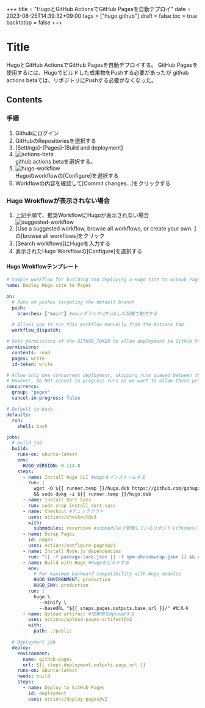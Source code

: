 +++
title = "HugoとGitHub ActionsでGitHub Pagesを自動デプロイ"
date = 2023-08-25T14:39:32+09:00
tags = ["hugo.github"]
draft = false
toc = true
backtotop = false
+++

# Title

HugoとGitHub ActionsでGitHub Pagesを自動デプロイする。
GitHub Pagesを使用するには、Hugoでビルドした成果物をPushする必要があったが
github actions betaでは、リポジトリにPushする必要がなくなった。


<!-- toc -->

## Contents

### 手順

1. Githubにログイン
1. GitHubのRepositoriesを選択する
1. [Settings]-[Pages]-[Build and deployment]
1. ![actions-beta][1]<br>github actions betaを選択する。
1. ![hugo-workflow][2]<br>Hugoのworkflowの[Configure]を選択する
1. Workflowの内容を確認して[Commit changes...]をクリックする


### Hugo Wrokflowが表示されない場合
1. 上記手順で、推奨WorkflowにHugoが表示されない場合<br>![suggested-workflow][3]
1. [Use a suggested workflow, browse all workflows, or create your own. ]の[browse all workflows]をクリック
1. [Search workflows]にHugoを入力する
1. 表示されたHugo Workflowの[Configure]を選択する


#### Hugo Wrokflowテンプレート

```yml:hugo.yml
# Sample workflow for building and deploying a Hugo site to GitHub Pages
name: Deploy Hugo site to Pages

on:
  # Runs on pushes targeting the default branch
  push:
    branches: ["main"] #mainブランチにPushした契機で動作する

  # Allows you to run this workflow manually from the Actions tab
  workflow_dispatch:

# Sets permissions of the GITHUB_TOKEN to allow deployment to GitHub Pages
permissions:
  contents: read
  pages: write
  id-token: write

# Allow only one concurrent deployment, skipping runs queued between the run in-progress and latest queued.
# However, do NOT cancel in-progress runs as we want to allow these production deployments to complete.
concurrency:
  group: "pages"
  cancel-in-progress: false

# Default to bash
defaults:
  run:
    shell: bash

jobs:
  # Build job
  build:
    runs-on: ubuntu-latest
    env:
      HUGO_VERSION: 0.114.0
    steps:
      - name: Install Hugo CLI #Hugoをインストールする
        run: |
          wget -O ${{ runner.temp }}/hugo.deb https://github.com/gohugoio/hugo/releases/download/v${HUGO_VERSION}/hugo_extended_${HUGO_VERSION}_linux-amd64.deb \
          && sudo dpkg -i ${{ runner.temp }}/hugo.deb
      - name: Install Dart Sass
        run: sudo snap install dart-sass
      - name: Checkout #チェックアウト
        uses: actions/checkout@v3
        with:
          submodules: recursive #submoduleで管理しているリポジトリ(themes)をCloneする
      - name: Setup Pages
        id: pages
        uses: actions/configure-pages@v3
      - name: Install Node.js dependencies
        run: "[[ -f package-lock.json || -f npm-shrinkwrap.json ]] && npm ci || true"
      - name: Build with Hugo #Hugoをビルドする
        env:
          # For maximum backward compatibility with Hugo modules
          HUGO_ENVIRONMENT: production
          HUGO_ENV: production
        run: |
          hugo \
            --minify \
            --baseURL "${{ steps.pages.outputs.base_url }}/" #ビルド
      - name: Upload artifact #成果物をUploadする
        uses: actions/upload-pages-artifact@v2
        with:
          path: ./public

  # Deployment job
  deploy:
    environment:
      name: github-pages
      url: ${{ steps.deployment.outputs.page_url }}
    runs-on: ubuntu-latest
    needs: build
    steps:
      - name: Deploy to GitHub Pages
        id: deployment
        uses: actions/deploy-pages@v2
```

[1]: https://ancient-blog.github.io/hugo.github.io/images/github-actions-beta.PNG
[2]: https://ancient-blog.github.io/hugo.github.io/images/github-hugo-workflow.PNG
[3]: https://ancient-blog.github.io/hugo.github.io/images/github-use-a-suggested-workflow.PNG